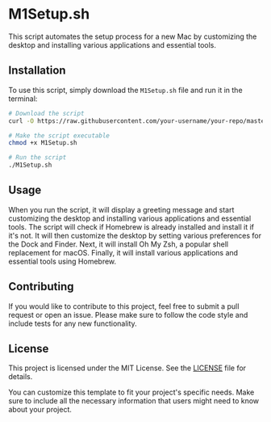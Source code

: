 # M1Setup.sh

This script automates the setup process for a new Mac by customizing the desktop and installing various applications and essential tools.

## Installation

To use this script, simply download the `M1Setup.sh` file and run it in the terminal:

```bash
# Download the script
curl -O https://raw.githubusercontent.com/your-username/your-repo/master/M1Setup.sh

# Make the script executable
chmod +x M1Setup.sh

# Run the script
./M1Setup.sh
```

## Usage

When you run the script, it will display a greeting message and start customizing the desktop and installing various applications and essential tools. The script will check if Homebrew is already installed and install it if it's not. It will then customize the desktop by setting various preferences for the Dock and Finder. Next, it will install Oh My Zsh, a popular shell replacement for macOS. Finally, it will install various applications and essential tools using Homebrew.

## Contributing

If you would like to contribute to this project, feel free to submit a pull request or open an issue. Please make sure to follow the code style and include tests for any new functionality.

## License

This project is licensed under the MIT License. See the [LICENSE](LICENSE) file for details.

You can customize this template to fit your project's specific needs. Make sure to include all the necessary information that users might need to know about your project.
